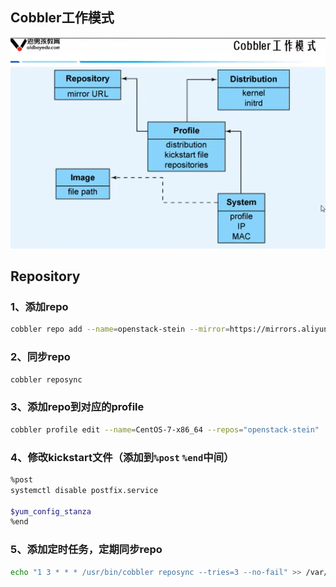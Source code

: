 ## Cobbler工作模式

![1564216165098](picture\1564216165098.png)

## Repository

### 1、添加repo

```sh
cobbler repo add --name=openstack-stein --mirror=https://mirrors.aliyun.com/centos/7.6.1810/cloud/x86_64/openstack-stein/ --arch=x86_64 --breed=yum
```

### 2、同步repo

```sh
cobbler reposync
```

### 3、添加repo到对应的profile

```sh
cobbler profile edit --name=CentOS-7-x86_64 --repos="openstack-stein"
```

### 4、修改kickstart文件（添加到`%post`       `%end`中间）

```sh
%post
systemctl disable postfix.service

$yum_config_stanza
%end
```

### 5、添加定时任务，定期同步repo

```sh
echo "1 3 * * * /usr/bin/cobbler reposync --tries=3 --no-fail" >> /var/spool/cron/root
```

